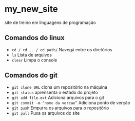 # my_new_site
site de treino em linguagens de programação

## Comandos do linux

- `cd / cd .. / cd path/` Navegá entre os diretórios
- `ls` Lista de arquivos
- `clear` Limpa o console

## Comandos do git

- `git clone URL`  clona um repositório na máquina
- `git status` aprensenta o estado do projeto
- `git add file.ext` Adiciona arquivos para o git
- `git commit -m “nome da vercao”` Adiciona ponto de verção
- `git push` Empurra os arquivos para o repositório
- `git pull` Puxa os arquivos do site